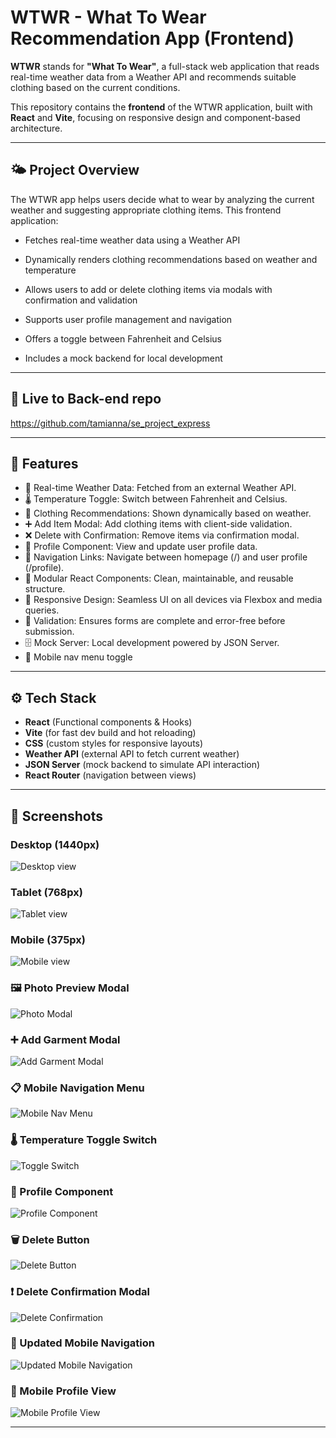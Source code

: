 # WTWR - What To Wear Recommendation App (Frontend)

**WTWR** stands for **"What To Wear"**, a full-stack web application that reads real-time weather data from a Weather API and recommends suitable clothing based on the current conditions.

This repository contains the **frontend** of the WTWR application, built with **React** and **Vite**, focusing on responsive design and component-based architecture.

---

## 🌤 Project Overview

The WTWR app helps users decide what to wear by analyzing the current weather and suggesting appropriate clothing items. This frontend application:

- Fetches real-time weather data using a Weather API

- Dynamically renders clothing recommendations based on weather and temperature

- Allows users to add or delete clothing items via modals with confirmation and validation

- Supports user profile management and navigation

- Offers a toggle between Fahrenheit and Celsius

- Includes a mock backend for local development

---

## 🔗 Live to Back-end repo

https://github.com/tamianna/se_project_express

---

## 🚀 Features

- 📡 Real-time Weather Data: Fetched from an external Weather API.
 - 🌡️ Temperature Toggle: Switch between Fahrenheit and Celsius.
 - 👕 Clothing Recommendations: Shown dynamically based on weather.
- ➕ Add Item Modal: Add clothing items with client-side validation.
- ❌ Delete with Confirmation: Remove items via confirmation modal.
 - 👤 Profile Component: View and update user profile data.
 - 📂 Navigation Links: Navigate between homepage (/) and user profile (/profile).
 - 🧩 Modular React Components: Clean, maintainable, and reusable structure.
 - 📱 Responsive Design: Seamless UI on all devices via Flexbox and media queries.
 - 🧪 Validation: Ensures forms are complete and error-free before submission.
 - 🗄️ Mock Server: Local development powered by JSON Server.
- 📂 Mobile nav menu toggle

---

## ⚙️ Tech Stack

- **React** (Functional components & Hooks)
- **Vite** (for fast dev build and hot reloading)
- **CSS** (custom styles for responsive layouts)
- **Weather API** (external API to fetch current weather)
 - **JSON Server** (mock backend to simulate API interaction)
 - **React Router** (navigation between views)

---

## 📸 Screenshots

### Desktop (1440px)
![Desktop view](./src/images/screenshots/desktop.png)

### Tablet (768px)
![Tablet view](./src/images/screenshots/tablet.png)

### Mobile (375px)
![Mobile view](./src/images/screenshots/mobile.png)

### 🖼️ Photo Preview Modal
![Photo Modal](./src/images/screenshots/preview-modal.png)

### ➕ Add Garment Modal
![Add Garment Modal](./src/images/screenshots/add-garment.png)

### 📋 Mobile Navigation Menu
![Mobile Nav Menu](./src/images/screenshots/nav-menu.png)

### 🌡️ Temperature Toggle Switch  
![Toggle Switch](./src/images/screenshots/toggle-switch.png)

### 👤 Profile Component  
![Profile Component](./src/images/screenshots/profile.png)

### 🗑️ Delete Button  
![Delete Button](./src/images/screenshots/delete-button.png)

### ❗ Delete Confirmation Modal  
![Delete Confirmation](./src/images/screenshots/delete-confirmation.png)

### 🔄 Updated Mobile Navigation  
![Updated Mobile Navigation](./src/images/screenshots/updated-mobile-nav.png)

### 👤 Mobile Profile View  
![Mobile Profile View](./src/images/screenshots/mobile-profile.png)

---